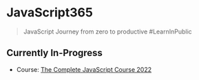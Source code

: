 # JavaScript365
> JavaScript Journey from zero to productive #LearnInPublic
## Currently In-Progress
- Course: [The Complete JavaScript Course 2022](https://www.udemy.com/course/the-complete-javascript-course/)